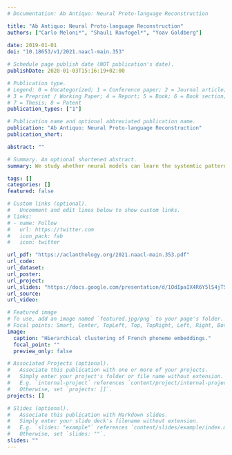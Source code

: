 ```yaml
---
# Documentation: Ab Antiquo: Neural Proto-language Reconstruction

title: "Ab Antiquo: Neural Proto-language Reconstruction"
authors: ["Carlo Meloni*", "Shauli Ravfogel*", "Yoav Goldberg"]
               
date: 2019-01-01
doi: "10.18653/v1/2021.naacl-main.353"

# Schedule page publish date (NOT publication's date).
publishDate: 2020-01-03T15:16:19+02:00

# Publication type.
# Legend: 0 = Uncategorized; 1 = Conference paper; 2 = Journal article;
# 3 = Preprint / Working Paper; 4 = Report; 5 = Book; 6 = Book section;
# 7 = Thesis; 8 = Patent
publication_types: ["1"]

# Publication name and optional abbreviated publication name.
publication: "Ab Antiquo: Neural Proto-language Reconstruction"
publication_short: 

abstract: ""

# Summary. An optional shortened abstract.
summary: We study whether neural models can learn the systemtic patterns of language evolution, and reconstruct proto-forms based on words on existing langauges. 

tags: []
categories: []
featured: false

# Custom links (optional).
#   Uncomment and edit lines below to show custom links.
# links:
# - name: Follow
#   url: https://twitter.com
#   icon_pack: fab
#   icon: twitter

url_pdf: "https://aclanthology.org/2021.naacl-main.353.pdf"
url_code:
url_dataset:
url_poster:
url_project:
url_slides: "https://docs.google.com/presentation/d/1OdIpaIX4R6Y5lS4jTSKYsG7YoqM-1v1FWUkft7avjAE/edit?usp=sharing"
url_source:
url_video:

# Featured image
# To use, add an image named `featured.jpg/png` to your page's folder.
# Focal points: Smart, Center, TopLeft, Top, TopRight, Left, Right, BottomLeft, Bottom, BottomRight.
image:
  caption: "Hierarchical clustering of French phoneme embeddings."
  focal_point: ""
  preview_only: false

# Associated Projects (optional).
#   Associate this publication with one or more of your projects.
#   Simply enter your project's folder or file name without extension.
#   E.g. `internal-project` references `content/project/internal-project/index.md`.
#   Otherwise, set `projects: []`.
projects: []

# Slides (optional).
#   Associate this publication with Markdown slides.
#   Simply enter your slide deck's filename without extension.
#   E.g. `slides: "example"` references `content/slides/example/index.md`.
#   Otherwise, set `slides: ""`.
slides: ""
---
```


